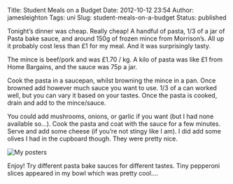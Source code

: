 Title: Student Meals on a Budget
Date: 2012-10-12 23:54
Author: jamesleighton
Tags: uni
Slug: student-meals-on-a-budget
Status: published

Tonight’s dinner was cheap. Really cheap! A handful of pasta, 1/3 of a jar of Pasta bake sauce, and around 150g of frozen mince from Morrison’s. All up it probably cost less than £1 for my meal. And it was surprisingly tasty.

The mince is beef/pork and was £1.70 / kg. A kilo of pasta was like £1 from Home Bargains, and the sauce was 75p a jar.

Cook the pasta in a saucepan, whilst browning the mince in a pan. Once browned add however much sauce you want to use. 1/3 of a can worked well, but you can vary it based on your tastes. Once the pasta is cooked, drain and add to the mince/sauce.

You could add mushrooms, onions, or garlic if you want (but I had none available so…). Cook the pasta and coat with the sauce for a few minutes. Serve and add some cheese (if you’re not stingy like I am). I did add some olives I had in the cupboard though. They were pretty nice.

![My posters](/images/2012-10-12-18.33.52.jpg)

Enjoy! Try different pasta bake sauces for different tastes. Tiny pepperoni slices appeared in my bowl which was pretty cool….
